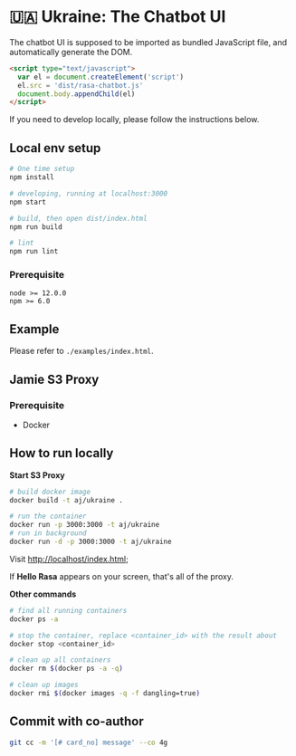 # 🇺🇦 Ukraine: The Chatbot UI

The chatbot UI is supposed to be imported as bundled JavaScript file, and automatically generate the DOM.

```html
<script type="text/javascript">
  var el = document.createElement('script')
  el.src = 'dist/rasa-chatbot.js'
  document.body.appendChild(el)
</script>
```

If you need to develop locally, please follow the instructions below.

## Local env setup

```bash
# One time setup
npm install

# developing, running at localhost:3000
npm start

# build, then open dist/index.html
npm run build

# lint
npm run lint
```

### Prerequisite

```
node >= 12.0.0
npm >= 6.0
```

## Example

Please refer to `./examples/index.html`.


## Jamie S3 Proxy

### Prerequisite

* Docker

## How to run locally

**Start S3 Proxy**
```bash
# build docker image
docker build -t aj/ukraine .

# run the container
docker run -p 3000:3000 -t aj/ukraine
# run in background
docker run -d -p 3000:3000 -t aj/ukraine
```

Visit [http://localhost/index.html](http://localhost/index.html);

If **Hello Rasa** appears on your screen, that's all of the proxy.

**Other commands**

```bash
# find all running containers
docker ps -a

# stop the container, replace <container_id> with the result about
docker stop <container_id>

# clean up all containers
docker rm $(docker ps -a -q)

# clean up images
docker rmi $(docker images -q -f dangling=true)
```

## Commit with co-author
```bash
git cc -m '[# card_no] message' --co 4g
```
